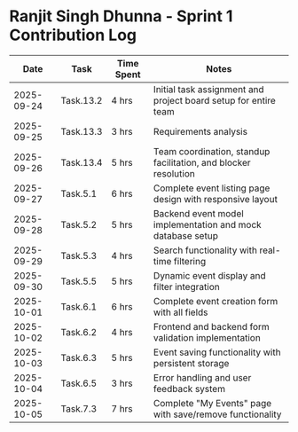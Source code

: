# Ranjit Singh Dhunna - Sprint 1 Contribution Log

| Date       | Task                     | Time Spent | Notes |
|------------|--------------------------|------------|-------|
| 2025-09-24 | Task.13.2                | 4 hrs      | Initial task assignment and project board setup for entire team |
| 2025-09-25 | Task.13.3                | 3 hrs      | Requirements analysis |
| 2025-09-26 | Task.13.4                | 5 hrs      | Team coordination, standup facilitation, and blocker resolution |
| 2025-09-27 | Task.5.1                 | 6 hrs      | Complete event listing page design with responsive layout |
| 2025-09-28 | Task.5.2                 | 5 hrs      | Backend event model implementation and mock database setup |
| 2025-09-29 | Task.5.3                 | 4 hrs      | Search functionality with real-time filtering |
| 2025-09-30 | Task.5.5                 | 5 hrs      | Dynamic event display and filter integration |
| 2025-10-01 | Task.6.1                 | 6 hrs      | Complete event creation form with all fields |
| 2025-10-02 | Task.6.2                 | 4 hrs      | Frontend and backend form validation implementation |
| 2025-10-03 | Task.6.3                 | 5 hrs      | Event saving functionality with persistent storage |
| 2025-10-04 | Task.6.5                 | 3 hrs      | Error handling and user feedback system |
| 2025-10-05 | Task.7.3                 | 7 hrs      | Complete "My Events" page with save/remove functionality |
